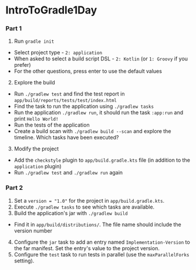 # IntroToGradle1Day

### Part 1
1. Run `gradle init`
- Select project type - `2: application`
- When asked to select a build script DSL - `2: Kotlin` (or `1: Groovy` if you prefer)
- For the other questions, press enter to use the default values
2. Explore the build
- Run `./gradlew test` and find the test report in `app/build/reports/tests/test/index.html`
- Find the task to run the application using `./gradlew tasks`
- Run the application `./gradlew run`, it should run the task `:app:run` and print `Hello World!`
- Run the tests of the application
- Create a build scan with `./gradlew build --scan` and explore the timeline. Which tasks have been executed?
3. Modify the project
- Add the `checkstyle` plugin to `app/build.gradle.kts` file (in addition to the `application` plugin)
- Run `./gradlew test` and `./gradlew run` again

### Part 2 
1. Set a `version = "1.0"` for the project in `app/build.gradle.kts`.
2. Execute `./gradlew tasks` to see which tasks are available.
3. Build the application's jar with `./gradlew build`
- Find it in `app/build/distributions/`. The file name should include the version number
4. Configure the `jar` task to add an entry named `Implementation-Version` to the far manifest. Set the entry's value to the project version.
5. Configure the `test` task to run tests in parallel (use the `maxParallelForks` setting).
